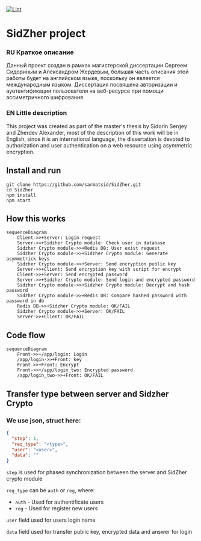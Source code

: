 [![Lint](https://github.com/sarmatsid/SidZher/actions/workflows/lint.yml/badge.svg)](https://github.com/sarmatsid/SidZher/actions/workflows/lint.yml)

# SidZher project

### RU Краткое описание
Данный проект создан в рамках магистерской диссертации Сергеем Сидориным и Александром Жердевым, большая часть описания этой работы будет на английском языке, поскольку он является международным языком. Диссертация посвящена авторизации и ауетентификации пользователя на веб-ресурсе при помощи ассиметричного шифрования. 

### EN Little description
This project was created as part of the master's thesis by Sidorin Sergey and Zherdev Alexander, most of the description of this work will be in English, since it is an international language, the dissertation is devoted to authorization and user authentication on a web resource using asymmetric encryption.


## Install and run

```shell
git clone https://github.com/sarmatsid/SidZher.git
cd SidZher
npm install
npm start
```


## How this works
```mermaid
sequenceDiagram
    Client->>+Server: Login request
    Server->>+Sidzher Crypto module: Check user in database
    Sidzher Crypto module->>+Redis DB: User exist request
    Sidzher Crypto module->>+Sidzher Crypto module: Generate asymmetrick keys 
    Sidzher Crypto module->>+Server: Send encryption public key
    Server->>+Client: Send encryption key with script for encrypt
    Client->>+Server: Send encrypted password
    Server->>+Sidzher Crypto module: Send login and encrypted password
    Sidzher Crypto module->>+Sidzher Crypto module: Decrypt and hash password
    Sidzher Crypto module->>+Redis DB: Compare hashed password with password in db
    Redis DB->>+Sidzher Crypto module: OK/FAIL
    Sidzher Crypto module->>+Server: OK/FAIL
    Server->>+Client: OK/FAIL
```

## Code flow

```mermaid
sequenceDiagram
    Front->>+/app/login: Login
    /app/login->>+Front: key
    Front->>+Front: Encrypt
    Front->>+/app/login_two: Encrypted password
    /app/login_two->>+Front: OK/FAIL
```


## Transfer type between server and Sidzher Crypto

### We use json, struct here:

```json
{
  "step": 1,
  "req_type": "<type>",
  "user": "<user>",
  "data": ""
}

```

`step` is used for phased synchronization between the server and SidZher crypto module

`req_type` can be `auth` or `reg`, where:

- `auth` - Used for authentificate users
- `reg` - Used for register new users

`user` field used for users login name

`data` field used for transfer public key, encrypted data and answer for login


